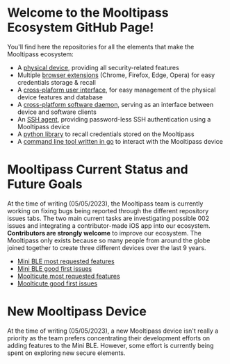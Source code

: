 # Welcome to the Mooltipass Ecosystem GitHub Page!
You'll find here the repositories for all the elements that make the Mooltipass ecosystem:
- A <a href="https://github.com/mooltipass/minible_hw">physical device</a>, providing all security-related features  
- Multiple <a href="https://github.com/mooltipass/extension">browser extensions</a> (Chrome, Firefox, Edge, Opera) for easy credentials storage & recall  
- A <a href="https://github.com/mooltipass/moolticute">cross-plaform user interface</a>, for easy management of the physical device features and database  
- A <a href="https://github.com/mooltipass/moolticute">cross-platform software daemon</a>, serving as an interface between device and software clients  
- An <a href="https://github.com/raoulh/mc-agent">SSH agent</a>, providing password-less SSH authentication using a Mooltipass device  
- A <a href="https://github.com/oSquat/mooltipy">python library</a> to recall credentials stored on the Mooltipass
- A <a href="https://github.com/raoulh/mc-cli">command line tool written in go</a> to interact with the Mooltipass device

# Mooltipass Current Status and Future Goals
At the time of writing (05/05/2023), the Mooltipass team is currently working on fixing bugs being reported through the different repository issues tabs. The two main current tasks are investigating possible 002 issues and integrating a contributor-made iOS app into our ecosystem.
<b>Contributors are strongly welcome</b> to improve our ecosystem. The Mooltipass only exists because so many people from around the globe joined together to create three different devices over the last 9 years.
- <a href="https://github.com/mooltipass/minible/issues?q=is%3Aissue+is%3Aopen+sort%3Areactions-%2B1-desc">Mini BLE most requested features</a>
- <a href="https://github.com/mooltipass/minible/labels/good%20first%20issue">Mini BLE good first issues</a>
- <a href="https://github.com/mooltipass/moolticute/issues?q=is%3Aissue+is%3Aopen+sort%3Areactions-%2B1-desc">Moolticute most requested features</a>
- <a href="https://github.com/mooltipass/moolticute/labels/good%20first%20issue">Moolticute good first issues</a>

# New Mooltipass Device
At the time of writing (05/05/2023), a new Mooltipass device isn't really a priority as the team prefers concentrating their development efforts on adding features to the Mini BLE. However, some effort is currently being spent on exploring new secure elements.
